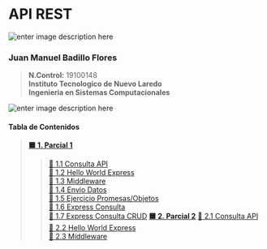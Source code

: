 # API REST
![enter image description here](https://i.imgur.com/gU9NRHL.png)
 ###  **Juan Manuel Badillo Flores**

>    **N.Control:** 19100148 \
>    **Instituto Tecnologico de Nuevo Laredo**\
>    **Ingenieria en Sistemas Computacionales**

![enter image description here](https://i.imgur.com/9KxHyxj.png)
 ####  **Tabla de Contenidos**
>    **[🟦 1. Parcial 1](https://github.com/JuanBadillo/API-REST/tree/main/Parcial1/)** 
>>    [🔵 1.1 Consulta API](https://github.com/JuanBadillo/API-REST/tree/main/Parcial1/ConsultaApi)\
>>    [🔵 1.2 Hello World Express](https://github.com/JuanBadillo/API-REST/tree/main/Parcial1)\
>>    [🔵 1.3 Middleware](https://github.com/JuanBadillo/API-REST/tree/main/Parcial1/Express)\
>>    [🔵 1.4 Envio Datos](https://github.com/JuanBadillo/API-REST/tree/main/Parcial1/ServidorExpressEnvioDatos)\
>>    [🔵 1.5 Ejercicio Promesas/Objetos](https://github.com/JuanBadillo/API-REST/tree/main/Parcial1)\
>>    [🔵 1.6 Express Consulta](https://github.com/JuanBadillo/API-REST/tree/main/Parcial1/ServidorExpressDB)\
>>    [🔵 1.7 Express Consulta CRUD](https://github.com/JuanBadillo/API-REST/tree/main/Parcial1/ServidorExpressDB_CRUD)
>    **[🟦 2. Parcial 2](https://github.com/JuanBadillo/API-REST/tree/main/Parcia2/)** 
>>    [🔵 2.1 Consulta API](https://github.com/JuanBadillo/API-REST/tree/main/Parcial1/ConsultaApi)\
>>    [🔵 2.2 Hello World Express](https://github.com/JuanBadillo/API-REST/tree/main/Parcial1)\
>>    [🔵 2.3 Middleware](https://github.com/JuanBadillo/API-REST/tree/main/Parcial1/Express)
